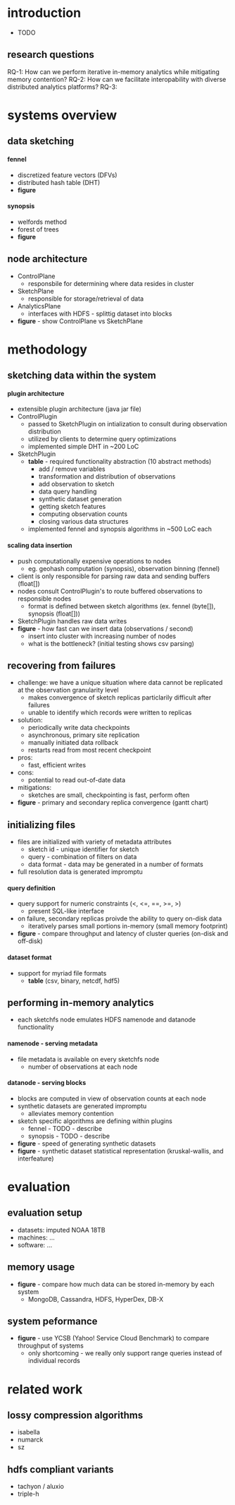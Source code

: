 # introduction
- TODO
## research questions
RQ-1: How can we perform iterative in-memory analytics while mitigating memory contention?
RQ-2: How can we facilitate interopability with diverse distributed analytics platforms?
RQ-3: 

# systems overview
## data sketching
#### fennel
- discretized feature vectors (DFVs)
- distributed hash table (DHT)
- **figure**
#### synopsis
- welfords method
- forest of trees
- **figure**
## node architecture
- ControlPlane
    - responsbile for determining where data resides in cluster
- SketchPlane
    - responsible for storage/retrieval of data
- AnalyticsPlane
    - interfaces with HDFS - splittig dataset into blocks
- **figure** - show ControlPlane vs SketchPlane


# methodology
## sketching data within the system
#### plugin architecture
- extensible plugin architecture (java jar file)
- ControlPlugin
    - passed to SketchPlugin on intialization to consult during observation distribution
    - utilized by clients to determine query optimizations
    - implemented simple DHT in ~200 LoC
- SketchPlugin
    - __table__ - required functionality abstraction (10 abstract methods)
        - add / remove variables
        - transformation and distribution of observations
        - add observation to sketch
        - data query handling
        - synthetic dataset generation
        - getting sketch features
        - computing observation counts
        - closing various data structures
    - implemented fennel and synopsis algorithms in ~500 LoC each
#### scaling data insertion
- push computationally expensive operations to nodes
    - eg. geohash computation (synopsis), observation binning (fennel)
- client is only responsible for parsing raw data and sending buffers (float[])
- nodes consult ControlPlugin's to route buffered observations to responsible nodes
    - format is defined between sketch algorithms (ex. fennel (byte[]), synopsis (float[]))
- SketchPlugin handles raw data writes
- **figure** - how fast can we insert data (observations / second)
    - insert into cluster with increasing number of nodes
    - what is the bottleneck? (initial testing shows csv parsing)

## recovering from failures
- challenge: we have a unique situation where data cannot be replicated at the observation granularity level
    - makes convergence of sketch replicas particlarily difficult after failures
    - unable to identify which records were written to replicas
- solution:
    - periodically write data checkpoints
    - asynchronous, primary site replication
    - manually initiated data rollback
    - restarts read from most recent checkpoint
- pros:
    - fast, efficient writes
- cons:
    - potential to read out-of-date data
- mitigations:
    - sketches are small, checkpointing is fast, perform often
- **figure** -  primary and secondary replica convergence (gantt chart)

## initializing files
- files are initialized with variety of metadata attributes
    - sketch id - unique identifier for sketch
    - query - combination of filters on data
    - data format - data may be generated in a number of formats
- full resolution data is generated impromptu
#### query definition
- query support for numeric constraints (<, <=, ==, >=, >)
    - present SQL-like interface
- on failure, secondary replicas proivde the ability to query on-disk data
    - iteratively parses small portions in-memory (small memory footprint)
- **figure** - compare throughput and latency of cluster queries (on-disk and off-disk)
#### dataset format
- support for myriad file formats
    - __table__ (csv, binary, netcdf, hdf5)

## performing in-memory analytics
- each sketchfs node emulates HDFS namenode and datanode functionality
#### namenode - serving metadata
- file metadata is available on every sketchfs node
    - number of observations at each node
#### datanode - serving blocks
- blocks are computed in view of observation counts at each node
- synthetic datasets are generated impromptu
    - alleviates memory contention
- sketch specific algorithms are defining within plugins
    - fennel - TODO - describe
    - synopsis - TODO - describe
- **figure** - speed of generating synthetic datasets
- **figure** - synthetic dataset statistical representation (kruskal-wallis, and interfeature)

# evaluation
## evaluation setup
- datasets: imputed NOAA 18TB
- machines: ...
- software: ...
## memory usage
- **figure** - compare how much data can be stored in-memory by each system
    - MongoDB, Cassandra, HDFS, HyperDex, DB-X
## system peformance
- **figure** - use YCSB (Yahoo! Service Cloud Benchmark) to compare throughput of systems
    - only shortcoming - we really only support range queries instead of individual records

# related work
## lossy compression algorithms
- isabella
- numarck
- sz
## hdfs compliant variants
- tachyon / aluxio
- triple-h
## 
